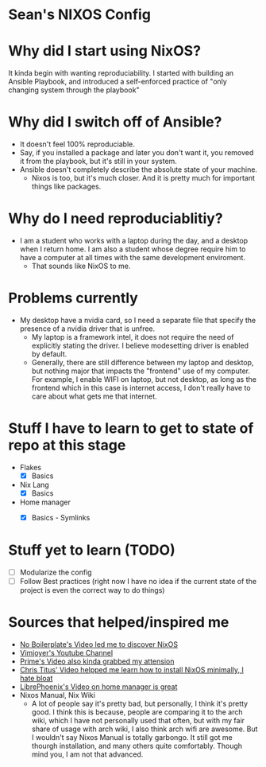 # Sean's NIXOS Config

# Why did I start using NixOS?
It kinda begin with wanting reproduciability. I started with building 
an Ansible Playbook, and introduced a self-enforced practice of "only changing
system through the playbook" 

# Why did I switch off of Ansible?
- It doesn't feel 100% reproduciable. 
- Say, if you installed a package and later you don't want it, you removed it
from the playbook, but it's still in your system. 
- Ansible doesn't completely describe the absolute state of your machine.
  - Nixos is too, but it's much closer. And it is pretty much for important 
  things like packages.

# Why do I need reproduciablitiy?
- I am a student who works with a laptop during the day, and a desktop when 
I return home. I am also a student whose degree require him to have a 
computer at all times with the same development enviroment.
  - That sounds like NixOS to me.

# Problems currently
- My desktop have a nvidia card, so I need a separate file that specify 
the presence of a nvidia driver that is unfree. 
  - My laptop is a framework intel, it does not require the need of 
  explicitly stating the driver. I believe modesetting driver is enabled 
  by default.
  - Generally, there are still difference between my laptop and desktop,
  but nothing major that impacts the "frontend" use of my computer. For example,
  I enable WIFI on laptop, but not desktop, as long as the frontend which in
  this case is internet access, I don't really have to care about what 
  gets me that internet.

# Stuff I have to learn to get to state of repo at this stage
- Flakes
  - [x] Basics

- Nix Lang
  - [x] Basics

- Home manager 
  - [x] Basics - Symlinks


# Stuff yet to learn (TODO)
- [ ] Modularize the config
- [ ] Follow Best practices (right now I have no idea if the current state of 
the project is even the correct way to do things)

# Sources that helped/inspired me 
- [No Boilerplate's Video led me to discover NixOS](https://www.youtube.com/watch?v=CwfKlX3rA6E&t=484s)
- [Vimjoyer's Youtube Channel](https://www.youtube.com/@vimjoyer) 
- [Prime's Video also kinda grabbed my attension](https://www.youtube.com/watch?v=T58Yr5igNGk&t=555s)
- [Chris Titus' Video helpped me learn how to install NixOS minimally, I hate bloat](https://www.youtube.com/watch?v=_Z32SYFbxpw&t=2644s)
- [LibrePhoenix's Video on home manager is great](https://www.youtube.com/watch?v=IiyBeR-Guqw)
- Nixos Manual, Nix Wiki
  - A lot of people say it's pretty bad, but personally, I think it's pretty 
  good. I think this is because, people are comparing it to the arch wiki, 
  which I have not personally used that often, but with my fair share of 
  usage with arch wiki, I also think arch wifi are awesome. But I wouldn't
  say Nixos Manual is totally garbongo. It still got me thourgh installation,
  and many others quite comfortably. Though mind you, I am not that advanced.


